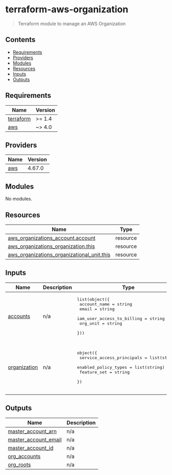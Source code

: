 # terraform-aws-organization

> Terraform module to manage an AWS Organization

<!-- START doctoc generated TOC please keep comment here to allow auto update -->
<!-- DON'T EDIT THIS SECTION, INSTEAD RE-RUN doctoc TO UPDATE -->
## Contents

- [Requirements](#requirements)
- [Providers](#providers)
- [Modules](#modules)
- [Resources](#resources)
- [Inputs](#inputs)
- [Outputs](#outputs)

<!-- END doctoc generated TOC please keep comment here to allow auto update -->

<!-- BEGINNING OF PRE-COMMIT-TERRAFORM DOCS HOOK -->
## Requirements

| Name | Version |
|------|---------|
| <a name="requirement_terraform"></a> [terraform](#requirement\_terraform) | >= 1.4 |
| <a name="requirement_aws"></a> [aws](#requirement\_aws) | ~> 4.0 |

## Providers

| Name | Version |
|------|---------|
| <a name="provider_aws"></a> [aws](#provider\_aws) | 4.67.0 |

## Modules

No modules.

## Resources

| Name | Type |
|------|------|
| [aws_organizations_account.account](https://registry.terraform.io/providers/hashicorp/aws/latest/docs/resources/organizations_account) | resource |
| [aws_organizations_organization.this](https://registry.terraform.io/providers/hashicorp/aws/latest/docs/resources/organizations_organization) | resource |
| [aws_organizations_organizational_unit.this](https://registry.terraform.io/providers/hashicorp/aws/latest/docs/resources/organizations_organizational_unit) | resource |

## Inputs

| Name | Description | Type | Default | Required |
|------|-------------|------|---------|:--------:|
| <a name="input_accounts"></a> [accounts](#input\_accounts) | n/a | <pre>list(object({<br>    account_name               = string<br>    email                      = string<br>    iam_user_access_to_billing = string<br>    org_unit                   = string<br>  }))</pre> | n/a | yes |
| <a name="input_organization"></a> [organization](#input\_organization) | n/a | <pre>object({<br>    service_access_principals = list(string)<br>    enabled_policy_types      = list(string)<br>    feature_set               = string<br>  })</pre> | <pre>{<br>  "enabled_policy_types": [<br>    "SERVICE_CONTROL_POLICY"<br>  ],<br>  "feature_set": "ALL",<br>  "service_access_principals": []<br>}</pre> | no |

## Outputs

| Name | Description |
|------|-------------|
| <a name="output_master_account_arn"></a> [master\_account\_arn](#output\_master\_account\_arn) | n/a |
| <a name="output_master_account_email"></a> [master\_account\_email](#output\_master\_account\_email) | n/a |
| <a name="output_master_account_id"></a> [master\_account\_id](#output\_master\_account\_id) | n/a |
| <a name="output_org_accounts"></a> [org\_accounts](#output\_org\_accounts) | n/a |
| <a name="output_org_roots"></a> [org\_roots](#output\_org\_roots) | n/a |
<!-- END OF PRE-COMMIT-TERRAFORM DOCS HOOK -->
